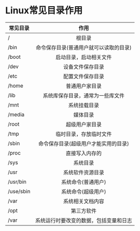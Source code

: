 # Linux常见目录作用

| 常见目录  | 作用                                   |
| --------- | :------------------------------------: |
| /         | 根目录                                 |
| /bin      | 命令保存目录(普通用户就可以读取的目录) |
| /boot     | 启动目录，启动相关文件                 |
| /dev      | 设备文件保存目录                       |
| /etc      | 配置文件保存目录                       |
| /home     | 普通用户家目录                         |
| /lib      | 系统库保存目录，通常为一些库文件       |
| /mnt      | 系统挂载目录                           |
| /media    | 媒体目录                               |
| /root     | 超级用户家目录                         |
| /tmp      | 临时目录，存放临时文件                 |
| /sbin     | 命令保存目录(超级用户才能实用的目录)   |
| /proc     | 直接写入内存的                         |
| /sys      | 系统目录                               |
| /usr      | 系统软件资源目录                       |
| /usr/bin  | 系统命令(普通用户)                     |
| /use/sbin | 系统命令(超级用户)                     |
| /var      | 系统相关文档内容                       |
| /opt      | 第三方软件                             |
| /var      | 系统运行时要改变的数据，包括变量和日志 |
